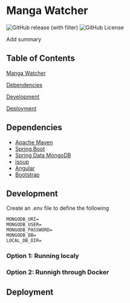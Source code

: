 # Manga Watcher

<!-- https://shields.io/badges -->

![GitHub release (with filter)](https://img.shields.io/github/v/release/tacticalminky/manga-watcher)
![GitHub License](https://img.shields.io/github/license/tacticalminky/manga-watcher)

Add summary

## Table of Contents

[Manga Watcher](#manga-watcher)

[Debendencies](#dependencies)

[Development](#development)

[Deployment](#deployment)

## Dependencies

* [Apache Maven](https://maven.apache.org)
* [Spring Boot](https://spring.io/projects/spring-boot)
* [Spring Data MongoDB](https://spring.io/projects/spring-data-mongodb)
* [jsoup](https://jsoup.org/)
* [Angular](https://angular.io/)
* [Bootstrap](https://getbootstrap.com/)

## Development

Create an .env file to define the following

```text
MONGODB_URI=
MONGODB_USER=
MONGODB_PASSWORD=
MONGODB_DB=
LOCAL_DB_DIR=
```

### Option 1: Running localy

### Option 2: Runnigh through Docker

## Deployment
